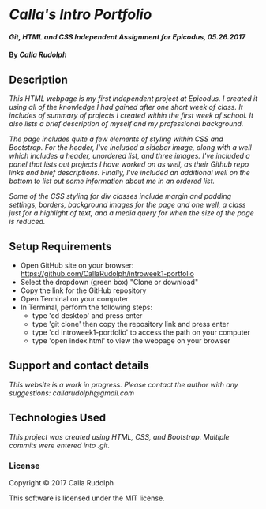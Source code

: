 # _Calla's Intro Portfolio_

#### _Git, HTML and CSS Independent Assignment for Epicodus, 05.26.2017_

#### By _**Calla Rudolph**_

## Description

_This HTML webpage is my first independent project at Epicodus. I created it using all of the knowledge I had gained after one short week of class. It includes of summary of projects I created within the first week of school. It also lists a brief description of myself and my professional background._

_The page includes quite a few elements of styling within CSS and Bootstrap. For the header, I've included a sidebar image, along with a well which includes a header, unordered list, and three images. I've included a panel that lists out projects I have worked on as well, as their Github repo links and brief descriptions. Finally, I've included an additional well on the bottom to list out some information about me in an ordered list._

_Some of the CSS styling for div classes include margin and padding settings, borders, background images for the page and one well, a class just for a highlight of text, and a media query for when the size of the page is reduced._

## Setup Requirements

* Open GitHub site on your browser: https://github.com/CallaRudolph/introweek1-portfolio
* Select the dropdown (green box) "Clone or download"
* Copy the link for the GitHub repository
* Open Terminal on your computer
* In Terminal, perform the following steps:
  * type 'cd desktop' and press enter
  * type 'git clone' then copy the repository link and press enter
  * type 'cd introweek1-portfolio' to access the path on your computer
  * type 'open index.html' to view the webpage on your browser

## Support and contact details

_This website is a work in progress. Please contact the author with any suggestions: callarudolph@gmail.com_

## Technologies Used

_This project was created using HTML, CSS, and Bootstrap. Multiple commits were entered into .git._

### License

Copyright &copy; 2017 Calla Rudolph

This software is licensed under the MIT license.
